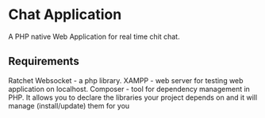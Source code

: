 # Chat Application

A PHP native Web Application for real time chit chat.

## Requirements

Ratchet Websocket - a php library.
XAMPP -  web server for testing web application on localhost.
Composer - tool for dependency management in PHP. It allows you to declare the libraries your project depends on and it will manage (install/update) them for you
